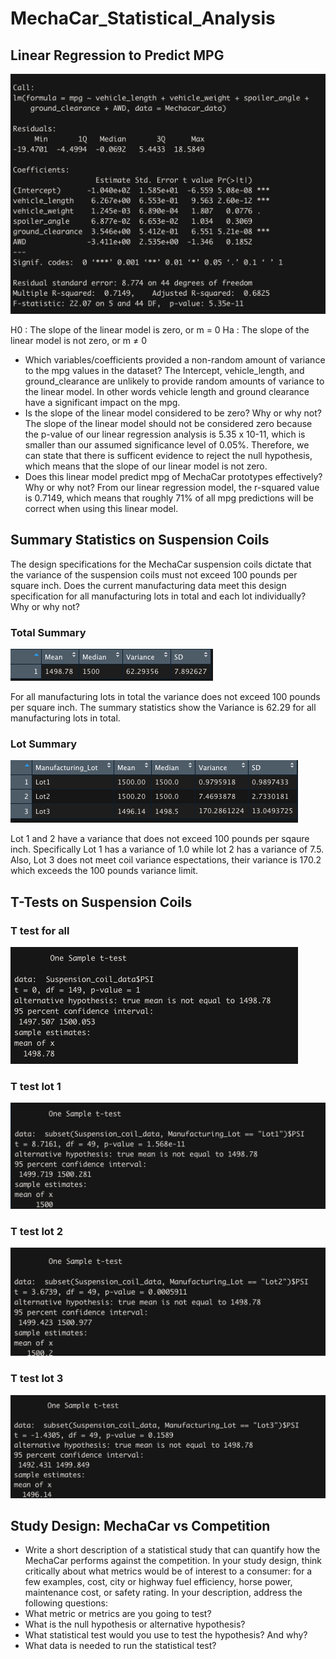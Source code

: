 # MechaCar_Statistical_Analysis

## Linear Regression to Predict MPG
![Mpg Summary Statistics](/images/mpg_linear_regression.png)

H0 : The slope of the linear model is zero, or m = 0
Ha : The slope of the linear model is not zero, or m ≠ 0

- Which variables/coefficients provided a non-random amount of variance to the mpg values in the dataset?
The Intercept, vehicle_length, and ground_clearance are unlikely to provide random amounts of variance to the linear model. In other words vehicle length and ground clearance have a significant impact on the mpg.
- Is the slope of the linear model considered to be zero? Why or why not?
The slope of the linear model should not be considered zero because the p-value of our linear regression analysis is 5.35 x 10-11, which is smaller than our assumed significance level of 0.05%. Therefore, we can state that there is sufficent evidence to reject the null hypothesis, which means that the slope of our linear model is not zero. 
- Does this linear model predict mpg of MechaCar prototypes effectively? Why or why not?
From our linear regression model, the r-squared value is 0.7149, which means that roughly 71% of all mpg predictions will be correct when using this linear model.

## Summary Statistics on Suspension Coils

The design specifications for the MechaCar suspension coils dictate that the variance of the suspension coils must not exceed 100 pounds per square inch. Does the current manufacturing data meet this design specification for all manufacturing lots in total and each lot individually? Why or why not?

### Total Summary
![Total Summary Statistics](/images/total_summary2.png)

For all manufacturing lots in total the variance does not exceed 100 pounds per square inch. The summary statistics show the Variance is 62.29 for all manufacturing lots in total.

### Lot Summary
![Lot Summary Statistics](/images/lot_summary2.png)

Lot 1 and 2 have a variance that does not exceed 100 pounds per sqaure inch. Specifically Lot 1 has a variance of 1.0 while lot 2 has a variance of 7.5. Also, Lot 3 does not meet coil variance espectations, their variance is 170.2 which exceeds the 100 pounds variance limit.


## T-Tests on Suspension Coils

### T test for all
![t test for all](/images/t_test_for_all.png)

### T test lot 1
![t test lot1](/images/t_test_lot1.png)

### T test lot 2
![t test lot2](/images/t_test_lot2.png)

### T test lot 3
![t test lot3](/images/t_test_lot3.png)


## Study Design: MechaCar vs Competition

- Write a short description of a statistical study that can quantify how the MechaCar performs against the competition. In your study design, think critically about what metrics would be of interest to a consumer: for a few examples, cost, city or highway fuel efficiency, horse power, maintenance cost, or safety rating.
In your description, address the following questions:
- What metric or metrics are you going to test?
- What is the null hypothesis or alternative hypothesis?
- What statistical test would you use to test the hypothesis? And why?
- What data is needed to run the statistical test?
